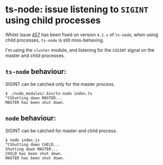 # ts-node: issue listening to `SIGINT` using child processes 

Whilst issue [457](https://github.com/TypeStrong/ts-node/issues/457) has been fixed on version `4.1.x` of `ts-node`, when using child processes, `ts-node` is still miss-behaving.

I'm using the `cluster` module, and listening for the `SIGINT` signal on the master and child processes.

## `ts-node` behaviour:

SIGINT can be catched only for the master process.

```
$ ./node_modules/.bin/ts-node index.ts
^CShutting down MASTER...
MASTER has been shut down.
```

## `node` behaviour:

SIGINT can be catched for master and child process.

```
$ node index.js
^CShutting down CHILD...
Shutting down MASTER...
CHILD has been shut down.
MASTER has been shut down.
```